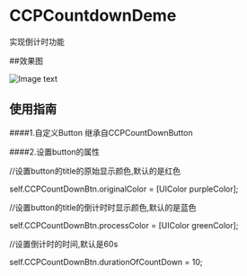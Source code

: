 # CCPCountdownDeme

实现倒计时功能

##效果图

![Image text](https://github.com/IMCCP/CCPCountdownDemo/blob/master/CCPCountdownDemo/ccpbutton.gif)

## 使用指南

####1.自定义Button 继承自CCPCountDownButton

####2.设置button的属性

  //设置button的title的原始显示颜色,默认的是红色
  
  self.CCPCountDownBtn.originalColor = [UIColor purpleColor];
  
  //设置button的title的倒计时时显示颜色,默认的是蓝色
  
  self.CCPCountDownBtn.processColor = [UIColor greenColor];
  
   //设置倒计时的时间,默认是60s
   
  self.CCPCountDownBtn.durationOfCountDown = 10;


